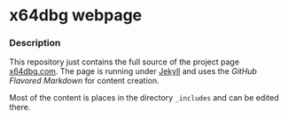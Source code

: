 x64dbg webpage
=========

### Description

This repository just contains the full source of the project page [x64dbg.com](https://x64dbg.com). The page is running under [Jekyll](https://jekyllrb.com/) and uses the *GitHub Flavored Markdown* for content creation.

Most of the content is places in the directory `_includes` and can be edited there.
